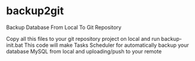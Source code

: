 # backup2git
Backup Database From Local To Git Repository

Copy all this files to your git repository project on local and run backup-init.bat
This code will make Tasks Scheduler for automatically backup your database MySQL from local and uploading/push to your remote
